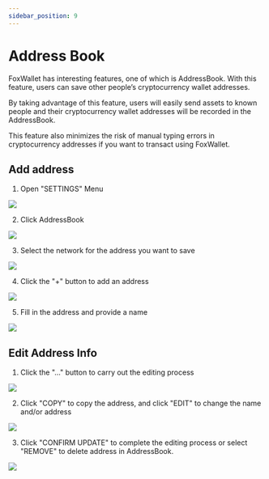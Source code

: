 ```yaml
---
sidebar_position: 9
---
```


# Address Book

FoxWallet has interesting features, one of which is AddressBook. With this feature, users can save other people’s cryptocurrency wallet addresses. 

By taking advantage of this feature, users will easily send assets to known people and their cryptocurrency wallet addresses will be recorded in the AddressBook. 

This feature also minimizes the risk of manual typing errors in cryptocurrency addresses if you want to transact using FoxWallet.

## Add address

1. Open "SETTINGS" Menu

![](./img/settings.webp)

2. Click AddressBook

![](./img/ab.webp)

3. Select the network for the address you want to save

![](./img/ab-network.webp)

4. Click the "+" button to add an address

![](./img/ab-add.webp)

5. Fill in the address and provide a name

![](./img/ab-fill.webp)

## Edit Address Info

1. Click the "..." button to carry out the editing process

![](./img/ab-edit.webp)

2. Click "COPY" to copy the address, and click "EDIT" to change the name and/or address

![](./img/ab-edit-1.webp)

3. Click "CONFIRM UPDATE" to complete the editing process or select "REMOVE" to delete address in AddressBook.

![](./img/ab-edit-2.webp)


